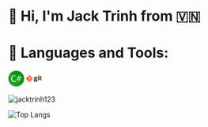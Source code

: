# 👋  Hi, I'm Jack Trinh from :vietnam:

<p align="center"></p>

# 🔭 Languages and Tools:

<code><img height="32" src="https://raw.githubusercontent.com/github/explore/80688e429a7d4ef2fca1e82350fe8e3517d3494d/topics/csharp/csharp.png"></code>
<code><img height="32" src="https://raw.githubusercontent.com/github/explore/80688e429a7d4ef2fca1e82350fe8e3517d3494d/topics/git/git.png"></code>

<p align="left">
  <img src="https://github-readme-stats.vercel.app/api?username=jacktrinh123&show_icons=true&count_private=true&theme=algolia" alt="jacktrinh123" />
</p>

![Top Langs](https://github-readme-stats.vercel.app/api/top-langs/?username=jacktrinh123&layout=compact&text_color=daf7dc&bg_color=222222)
